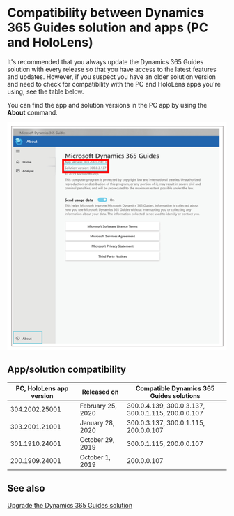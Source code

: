 

# Compatibility between Dynamics 365 Guides solution and apps (PC and HoloLens)

It's recommended that you always update the Dynamics 365 Guides solution with every release so that you have access to the latest features and updates. However, if you suspect you have an older solution version and need to check for compatibility with the PC and HoloLens apps you're using, see the table below.

You can find the app and solution versions in the PC app by using the **About** command.

![Version number in About command](media/about-command.PNG "Version number in About command")

## App/solution compatibility

|PC, HoloLens app version|Released on|Compatible Dynamics 365 Guides solutions|
|------------------------|---------------------------|------------------------------------------------------|
|304.2002.25001|February 25, 2020|300.0.4.139, 300.0.3.137, 300.0.1.115, 200.0.0.107|
|303.2001.21001|January 28, 2020|300.0.3.137, 300.0.1.115, 200.0.0.107|
|301.1910.24001|October 29, 2019|300.0.1.115, 200.0.0.107 |
|200.1909.24001|October 1, 2019|200.0.0.107|

## See also

[Upgrade the Dynamics 365 Guides solution](upgrade.md)
